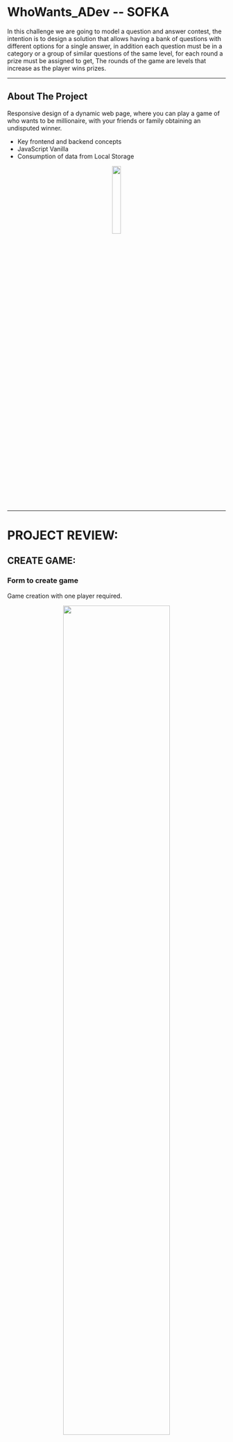 # WhoWants_ADev  -- SOFKA
In this challenge we are going to model a question and answer contest, the intention is to design a solution that allows having a bank of questions with different options for a single answer, in addition each question must be in a category or a group of similar questions of the same level, for each round a prize must be assigned to get, The rounds of the game are levels that increase as the player wins prizes.



---

<!-- ABOUT THE PROJECT -->
## About The Project

Responsive design of a dynamic web page, where you can play a game of who wants to be millionaire, with your friends or family obtaining an undisputed winner.

- Key frontend and backend concepts
- JavaScript Vanilla
- Consumption of data from Local Storage

<p align="center">
<a href="https://who-wants-qi.netlify.app/"><img src="https://img.shields.io/badge/Click to webpage-ff8811?style=for-the-badge" width="20%"/></a>
</p>

---

# PROJECT REVIEW:


## CREATE GAME:

### Form to create game

Game creation with one player required.

<p align="center">
<img src="https://res.cloudinary.com/adev48/image/upload/v1658304017/Deployments/Who-Wants/init_fyfgfg.png" width="70%"> 

</p>

---

## SELECT QUESTION:

### The correct option

Filter question to local storage with level.

<p align="center">
<img src="https://res.cloudinary.com/adev48/image/upload/v1658304017/Deployments/Who-Wants/selection_p3pypm.png" width="70%"> 

</p>


---

## DETAILS GAME:

### Details of Rewards

Name gamer and rewards status.

<p align="center">
<img src="https://res.cloudinary.com/adev48/image/upload/v1658304017/Deployments/Who-Wants/ends_mnv2vd.png" width="70%"> 

</p>


---

## Built With

This section contains the platforms that were used for the project.

* [JavaScript](https://developer.mozilla.org/es/docs/Web/JavaScript)
* [Git](https://git-scm.com/)
* [MongoDB Compass](https://www.mongodb.com/es/products/compass)


### Installation

Install each one the pieces of software previously mentioned.


1. Clone the repo

- HTTPS
   ```
   $ git clone https://github.com/nqs48/LabJavaScript-Trainnig_ADev.git
   ```


- SSH
   ```
   $ git clone git@github.com:nqs48/LabJavaScript-Trainnig_ADev.git
   ```


2. Open the project with VisualStudio Code (In the root proyect directory)

   ```
   $ open .
   ```
   

3. Open the localhost port 3000 in your preference browser

   ```
   http://localhost:3000/
   
   ```

---

<!-- LICENSE -->
## License

Distributed under the MIT License. See `LICENSE.txt` for more information.

---

<!-- CONTACT -->
## Collaborators
```
Nestor Quiroga Suarez
Jr. Software Developer
```
<br>

<p align="center">
<br>
<a href="https://www.linkedin.com/in/nqs48/"><img src="https://img.shields.io/badge/linkedin-%230077B5.svg?&style=for-the-badge&logo=linkedin&logoColor=white" alt="LinkedIn" /></a>&nbsp;&nbsp;
<a href="https://api.whatsapp.com/send/?phone=573102095353&text=Hola+Nestea%2C+vi+tu+perfil+de+github+y+me+encanto+el+trabajo+que+haces%21%21&type=phone_number&app_absent=0"><img src="https://img.shields.io/badge/what's app-2d572c?style=for-the-badge&logo=whatsapp" alt="whats app" /></a>&nbsp;&nbsp;
<a href="https://www.instagram.com/nqs48/"><img src="https://img.shields.io/badge/instagram-white?style=for-the-badge&logo=instagram" alt="Instagram"/>&nbsp;&nbsp;
<a href="mailto:nqs48@hotmail.com"><img src="https://img.shields.io/badge/outlook-blue?&style=for-the-badge&logo=microsoft-outlook&logoColor=white" alt="outlook"/></a>
</a>
</p>
<br>
<p align='center'>
  <a href="#top"><img src="https://img.shields.io/badge/Back to Top-black?" alt="back to top"/></a>
</p>

